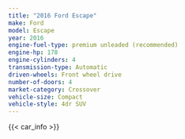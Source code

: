 ```yaml
---
title: "2016 Ford Escape"
make: Ford
model: Escape
year: 2016
engine-fuel-type: premium unleaded (recommended)
engine-hp: 178
engine-cylinders: 4
transmission-type: Automatic
driven-wheels: Front wheel drive
number-of-doors: 4
market-category: Crossover
vehicle-size: Compact
vehicle-style: 4dr SUV
---
```


{{< car_info >}}
